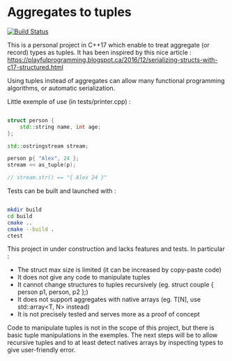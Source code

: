 
# Aggregates to tuples

[![Build Status](https://travis-ci.org/Dwarfobserver/AggregatesToTuples.svg?branch=master)](https://travis-ci.org/Dwarfobserver/AggregatesToTuples)

This is a personal project in C++17 which enable to treat aggregate (or record) types as tuples.
It has been inspired by this nice article : https://playfulprogramming.blogspot.ca/2016/12/serializing-structs-with-c17-structured.html

Using tuples instead of aggregates can allow many functional programming algorithms, or automatic serialization.

Little exemple of use (in tests/printer.cpp) :

```cpp

struct person {
    std::string name, int age;
};

std::ostringstream stream;

person p{ "Alex", 24 };
stream << as_tuple(p);

// stream.str() == "{ Alex 24 }"

```

Tests can be built and launched with :

```bash

mkdir build
cd build
cmake ..
cmake --build .
ctest

```

This project in under construction and lacks features and tests.
In particular :

 - The struct max size is limited (it can be increased by copy-paste code)
 - It does not give any code to manipulate tuples
 - It cannot change structures to tuples recursively (eg. struct couple { person p1, person, p2 };)
 - It does not support aggregates with native arrays (eg. T[N], use std::array<T, N> instead)
 - It is not precisely tested and serves more as a proof of concept

Code to manipulate tuples is not in the scope of this project, but there is basic tuple manipulations in the exemples.
The next steps will be to allow recursive tuples and to at least detect natives arrays by inspecting types to give
user-friendly error.
